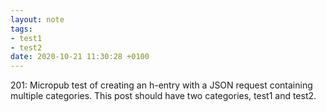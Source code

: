 ```yaml
---
layout: note
tags:
- test1
- test2
date: 2020-10-21 11:30:28 +0100
---
```


201: Micropub test of creating an h-entry with a JSON request containing multiple categories. This post should have two categories, test1 and test2.
